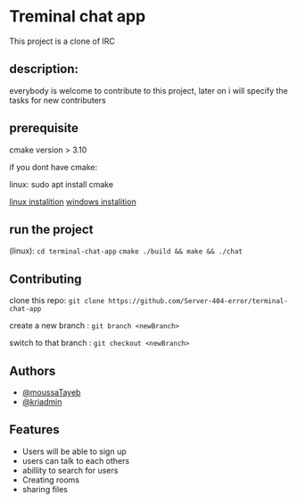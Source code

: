# Treminal chat app
This project is a clone of IRC

## description:
everybody is welcome to contribute to this project,
later on i will specify the tasks for new contributers

## prerequisite

cmake version > 3.10

if you dont have cmake:

linux:
sudo apt install cmake

[linux instalition](https://www.linuxfordevices.com/tutorials/install-cmake-on-linux)
[windows instalition](https://cmake.org/install/)

## run the project
(linux):
`cd terminal-chat-app`
`cmake ./build && make && ./chat`

## Contributing

clone this repo: `git clone https://github.com/Server-404-error/terminal-chat-app`

create a new branch : `git branch <newBranch>`

switch to that branch : `git checkout <newBranch>`


## Authors
- [@moussaTayeb](https://github.com/moussaTayeb)
- [@kriadmin](https://github.com/kriadmin)


## Features

- Users will be able to sign up
- users can talk to each others
- abillity to search for users
- Creating rooms
- sharing files

